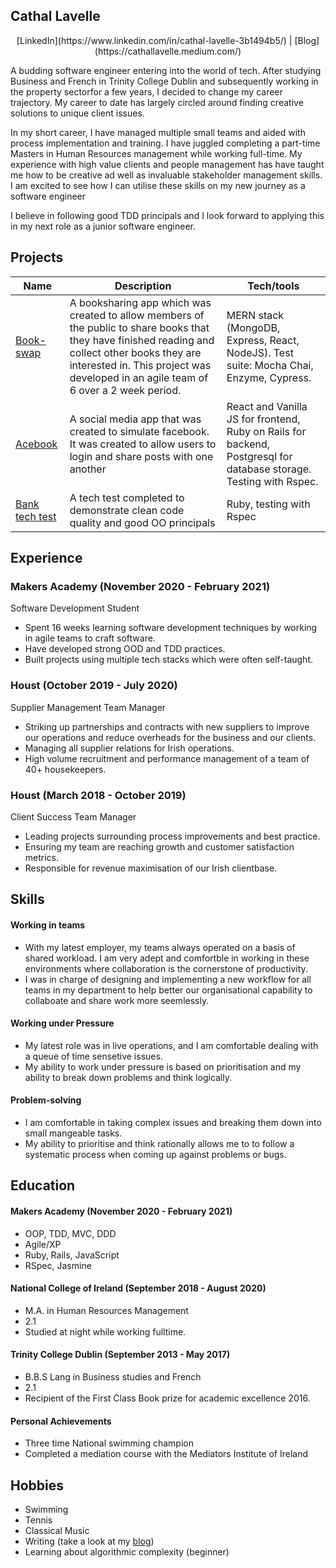 ## Cathal Lavelle

<p align="center">
    [LinkedIn](https://www.linkedin.com/in/cathal-lavelle-3b1494b5/) | [Blog](https://cathallavelle.medium.com/)
</p>


A budding software engineer entering into the world of tech. After studying Business and French in Trinity College Dublin and subsequently working in the property sectorfor a few years, I decided to change my career trajectory. My career to date has largely circled around finding creative solutions to unique client issues.

In my short career, I have managed multiple small teams and aided with process implementation and training. I have juggled completing a part-time Masters in Human Resources management while working full-time. My experience with high value clients and people management has have taught me how to be creative ad well as invaluable stakeholder management skills. I am excited to see how I can utilise these skills on my new journey as a software engineer

I believe in following good TDD principals and I look forward to applying this in my next role as a junior software engineer.

## Projects

| Name                         | Description       | Tech/tools        |
| ---------------------------- | ----------------- | ----------------- |
| [Book-swap](https://github.com/argy-bargy/book_swap)            | A booksharing app which was created to allow members of the public to share books that they have finished reading and collect other books they are interested in. This project was developed in an agile team of 6 over a 2 week period.| MERN stack (MongoDB, Express, React, NodeJS). Test suite: Mocha Chai, Enzyme, Cypress. |
| [Acebook](https://github.com/sujee09/acebook-akers-cademy)            | A social media app that was created to simulate facebook. It was created to allow users to login and share posts with one another| React and Vanilla JS for frontend, Ruby on Rails for backend, Postgresql for database storage. Testing with Rspec. |
| [Bank tech test](https://github.com/calavell/bank-tech-test)            | A tech test completed to demonstrate clean code quality and good OO principals| Ruby, testing with Rspec |

## Experience

### Makers Academy (November 2020 - February 2021)
Software Development Student

- Spent 16 weeks learning software development techniques by working in agile teams to craft software.
- Have developed strong OOD and TDD practices.
- Built projects using multiple tech stacks which were often self-taught.


### Houst (October 2019 - July 2020)  
Supplier Management Team Manager

- Striking up partnerships and contracts with new suppliers to improve our operations and reduce overheads for the business and our clients.
- Managing all supplier relations for Irish operations.
- High volume recruitment and performance management of a team of 40+ housekeepers.


### Houst (March 2018 - October 2019)  
Client Success Team Manager

- Leading projects surrounding process improvements and best practice.
- Ensuring my team are reaching growth and customer satisfaction metrics.
- Responsible for revenue maximisation of our Irish clientbase.


## Skills

#### Working in teams

- With my latest employer, my teams always operated on a basis of shared workload. I am very adept and comfortble in working in these environments where collaboration is the cornerstone of productivity.
- I was in charge of designing and implementing a new workflow for all teams in my department to help better our organisational capability to collaboate and share work more seemlessly.


#### Working under Pressure

- My latest role was in live operations, and I am comfortable dealing with a queue of time sensetive issues.
- My ability to work under pressure is based on prioritisation and my ability to break down problems and think logically.


#### Problem-solving
- I am comfortable in taking complex issues and breaking them down into small mangeable tasks.
- My ability to prioritise and think rationally allows me to to follow a systematic process when coming up against problems or bugs.

## Education

#### Makers Academy (November 2020 - February 2021)

- OOP, TDD, MVC, DDD
- Agile/XP
- Ruby, Rails, JavaScript
- RSpec, Jasmine

#### National College of Ireland (September 2018 - August 2020)

- M.A. in Human Resources Management
- 2.1
- Studied at night while working fulltime.

#### Trinity College Dublin (September 2013 - May 2017)

- B.B.S Lang in Business studies and French
- 2.1
- Recipient of the First Class Book prize for academic excellence 2016.

#### Personal Achievements

- Three time National swimming champion
- Completed a mediation course with the Mediators Institute of Ireland

## Hobbies

- Swimming
- Tennis
- Classical Music
- Writing (take a look at my [blog](https://cathallavelle.medium.com/))
- Learning about algorithmic complexity (beginner)
